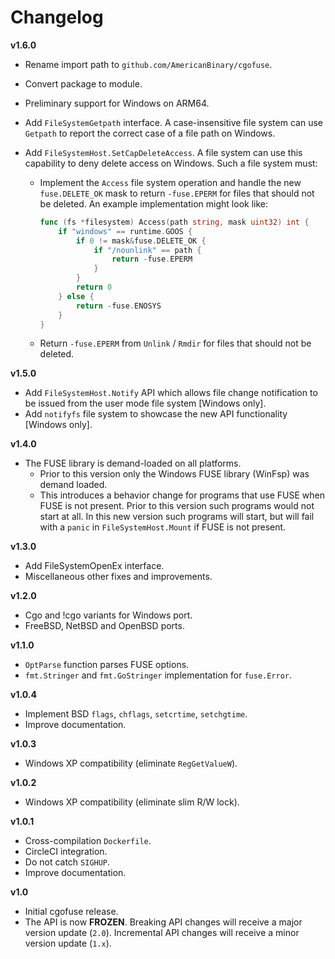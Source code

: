 # Changelog


**v1.6.0**

- Rename import path to `github.com/AmericanBinary/cgofuse`.

- Convert package to module.

- Preliminary support for Windows on ARM64.

- Add `FileSystemGetpath` interface. A case-insensitive file system can use `Getpath` to report the correct case of a file path on Windows.

- Add `FileSystemHost.SetCapDeleteAccess`. A file system can use this capability to deny delete access on Windows. Such a file system must:
    - Implement the `Access` file system operation and handle the new `fuse.DELETE_OK` mask to return `-fuse.EPERM` for files that should not be deleted. An example implementation might look like:
        ```Go
        func (fs *filesystem) Access(path string, mask uint32) int {
            if "windows" == runtime.GOOS {
                if 0 != mask&fuse.DELETE_OK {
                    if "/nounlink" == path {
                        return -fuse.EPERM
                    }
                }
                return 0
            } else {
                return -fuse.ENOSYS
            }
        }
        ```
    - Return `-fuse.EPERM` from `Unlink` / `Rmdir` for files that should not be deleted.


**v1.5.0**

- Add `FileSystemHost.Notify` API which allows file change notification to be issued from the user mode file system [Windows only].
- Add `notifyfs` file system to showcase the new API functionality [Windows only].


**v1.4.0**

- The FUSE library is demand-loaded on all platforms.
    - Prior to this version only the Windows FUSE library (WinFsp) was demand loaded.
    - This introduces a behavior change for programs that use FUSE when FUSE is not present. Prior to this version such programs would not start at all. In this new version such programs will start, but will fail with a `panic` in `FileSystemHost.Mount` if FUSE is not present.


**v1.3.0**

- Add FileSystemOpenEx interface.
- Miscellaneous other fixes and improvements.


**v1.2.0**

- Cgo and !cgo variants for Windows port.
- FreeBSD, NetBSD and OpenBSD ports.


**v1.1.0**

- `OptParse` function parses FUSE options.
- `fmt.Stringer` and `fmt.GoStringer` implementation for `fuse.Error`.


**v1.0.4**

- Implement BSD `flags`, `chflags`, `setcrtime`, `setchgtime`.
- Improve documentation.


**v1.0.3**

- Windows XP compatibility (eliminate `RegGetValueW`).


**v1.0.2**

- Windows XP compatibility (eliminate slim R/W lock).


**v1.0.1**

- Cross-compilation `Dockerfile`.
- CircleCI integration.
- Do not catch `SIGHUP`.
- Improve documentation.


**v1.0**

- Initial cgofuse release.
- The API is now **FROZEN**. Breaking API changes will receive a major version update (`2.0`). Incremental API changes will receive a minor version update (`1.x`).

